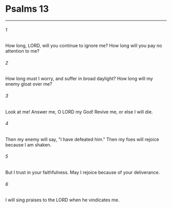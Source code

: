 # Psalms 13
***



###### 1 
How long, LORD, will you continue to ignore me? How long will you pay no attention to me? 

###### 2 
How long must I worry, and suffer in broad daylight? How long will my enemy gloat over me? 

###### 3 
Look at me! Answer me, O LORD my God! Revive me, or else I will die. 

###### 4 
Then my enemy will say, "I have defeated him." Then my foes will rejoice because I am shaken. 

###### 5 
But I trust in your faithfulness. May I rejoice because of your deliverance. 

###### 6 
I will sing praises to the LORD when he vindicates me.
